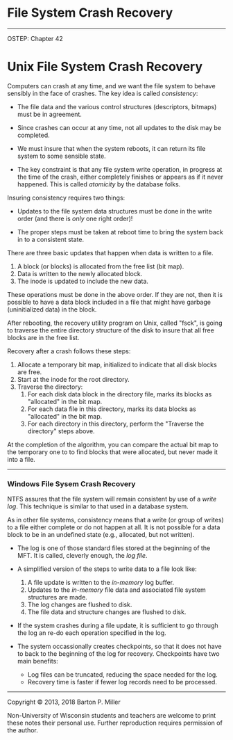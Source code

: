 # File System Crash Recovery

* * *

OSTEP: Chapter 42

# Unix File System Crash Recovery

Computers can crash at any time, and we want the file system to behave
sensibly in the face of crashes.
The key idea is called _consistency_:

- The file data and the various control structures (descriptors, bitmaps)
   must be in agreement.

- Since crashes can occur at any time, not all updates to the disk may
   be completed.

- We must insure that when the system reboots, it can return its file system
   to some sensible state.

- The key constraint is that any file system write operation, in progress
   at the time of the crash, either completely finishes or appears as if it
   never happened. This is called _atomicity_ by the database folks.


Insuring consistency requires two things:

- Updates to the file system data structures must be done in the write order
   (and there is _only_ one right order)!

- The proper steps must be taken at reboot time to bring the system back in
   to a consistent state.


There are three basic updates that happen when data is written to a file.

1. A block (or blocks) is allocated from the free list (bit map).
2. Data is written to the newly allocated block.
3. The inode is updated to include the new data.

These operations must be done in the above order.
If they are not, then it is possible to have a data block included in
a file that might have garbage (uninitialized data) in the block.

After rebooting, the recovery utility program on Unix, called "fsck",
is going to traverse the entire directory structure of the disk to insure
that all free blocks are in the free list.

Recovery after a crash follows these steps:

1. Allocate a temporary bit map, initialized to indicate that all
    disk blocks are free.
2. Start at the inode for the root directory.
3. Traverse the directory:
   1. For each disk data block in the directory file, marks its blocks as "allocated"
       in the bit map.
   2. For each data file in this directory, marks its data blocks as "allocated"
       in the bit map.
   3. For each directory in this directory, perform the "Traverse the directory"
       steps above.

At the completion of the algorithm, you can compare the actual bit map to the
temporary one to to find blocks that were allocated, but never made it into
a file.

* * *

### Windows File Sysem Crash Recovery

NTFS assures that the file system will remain consistent by use of
a _write log_.
This technique is similar to that used in a database system.

As in other file systems, consistency means that a write (or group
of writes) to a file either complete or do not happen at all.
It is not possible for a data block to be in an undefined
state (e.g., allocated, but not written).

- The log is one of those standard files stored at the beginning
   of the MFT. It is called, cleverly enough, the _log file_.

- A simplified version of the steps to write data to a file look like:
  1. A file update is written to the _in-memory_ log buffer.
  2. Updates to the _in-memory_
      file data and associated file system structures are made.
  3. The log changes are flushed to disk.
  4. The file data and structure changes are flushed to disk.
- If the system crashes during a file update, it is sufficient to go through
   the log an re-do each operation specified in the log.

- The system occassionally creates checkpoints, so that it does not have to
  back to the beginning of the log for recovery. Checkpoints have two main benefits:
  - Log files can be truncated, reducing the space needed for the log.
  - Recovery time is faster if fewer log records need to be processed.

* * *

Copyright © 2013, 2018 Barton P. Miller

Non-University of Wisconsin students and teachers are welcome
to print these notes their personal use.
Further reproduction requires permission of the author.

